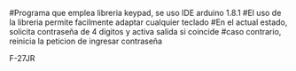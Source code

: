 #Programa que emplea libreria keypad, se uso IDE arduino 1.8.1
#El uso de la libreria permite facilmente adaptar cualquier teclado
#En el actual estado, solicita contraseña de 4 digitos y activa salida si coincide
#caso contrario, reinicia la peticion de ingresar contraseña

F-27JR
